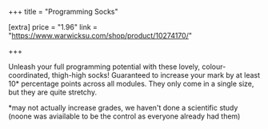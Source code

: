 +++
title = "Programming Socks"

[extra]
price = "1.96"
link = "https://www.warwicksu.com/shop/product/10274170/"

+++

Unleash your full programming potential with these lovely, colour-coordinated, thigh-high socks! Guaranteed to increase your mark by at least 10* percentage points across all modules. They only come in a single size, but they are quite stretchy.

*may not actually increase grades, we haven't done a scientific study (noone was aviailable to be the control as everyone already had them)
<!-- more -->